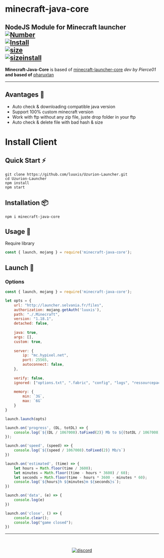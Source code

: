 # minecraft-java-core
NodeJS Module for Minecraft launcher
<br>
[![Number](https://img.shields.io/npm/v/minecraft-java-core?style=social&logo=appveyor)](https://npmjs.com/minecraft-java-core)
<br>
[![Install](https://img.shields.io/npm/dm/minecraft-java-core.svg?style=social&logo=appveyor)](https://npmjs.com/minecraft-java-core)
<br>
[![size](https://img.shields.io/github/languages/code-size/luuxis/minecraft-java-core?style=social&logo=appveyor)](https://npmjs.com/minecraft-java-core)
<br>
[![sizeinstall](https://badgen.net/packagephobia/install/minecraft-java-core)](https://npmjs.com/minecraft-java-core)
---
**Minecraft-Java-Core** is based of [minecraft-launcher-core](https://www.npmjs.com/package/minecraft-launcher-core) *dev by Pierce01* **and based of** [pharuxtan](https://github.com/pharuxtan)

---
## Avantages :dizzy:
- Auto check & downloading compatible java version
- Support 100% custom minecraft version
- Work with ftp without any zip file, juste drop folder in your ftp
- Auto check & delete file with bad hash & size

# Install Client

## Quick Start :zap:
```npm
git clone https://github.com/luuxis/Uzurion-Launcher.git
cd Uzurion-Launcher
npm install
npm start
```

## Installation :package:
```npm
npm i minecraft-java-core
```

## Usage :triangular_flag_on_post:
Require library
```javascript
const { launch, mojang } = require('minecraft-java-core');
```

## Launch :rocket:
### Options
```javascript
const { launch, mojang } = require('minecraft-java-core');

let opts = {
    url: "http://launcher.selvania.fr/files",
    authorization: mojang.getAuth('luuxis'),
    path: "./.Minecraft",
    version: "1.18.1",
    detached: false,
    
    java: true,
    args: [],
    custom: true,
    
    server: {
        ip: "mc.hypixel.net",
        port: 25565,
        autoconnect: false,
    },
    
    verify: false,
    ignored: ["options.txt", ".fabric", "config", "logs", "ressourcepacks", "shaderpacks", "crash-reports"],
    
    memory: {
        min: `3G`,
        max: `6G` 
    }
}

launch.launch(opts)

launch.on('progress', (DL, totDL) => {
    console.log(`${(DL / 1067008).toFixed(2)} Mb to ${(totDL / 1067008).toFixed(2)} Mb`);
});

launch.on('speed', (speed) => {
    console.log(`${(speed / 1067008).toFixed(2)} Mb/s`)
})

launch.on('estimated', (time) => {
    let hours = Math.floor(time / 3600);
    let minutes = Math.floor((time - hours * 3600) / 60);
    let seconds = Math.floor(time - hours * 3600 - minutes * 60);
    console.log(`${hours}h ${minutes}m ${seconds}s`);
})

launch.on('data', (e) => {
    console.log(e)
})

launch.on('close', () => {
    console.clear();
    console.log("game closed");
})
```
---
<br>

[<p align="center"><img src="https://discordapp.com/api/guilds/819729377650278420/embed.png?style=banner4" alt="discord">](https://discord.gg/e9q7Yr2cuQ) 
